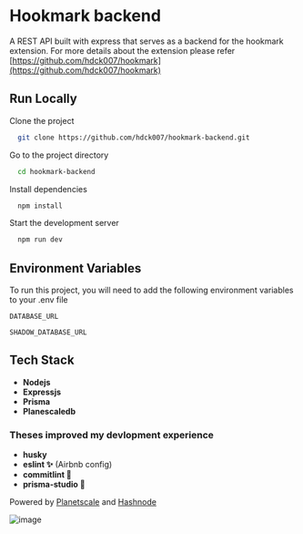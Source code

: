 
# Hookmark backend

A REST API built with express that serves as a backend for the hookmark extension.
For more details about the extension please refer [https://github.com/hdck007/hookmark](https://github.com/hdck007/hookmark)


## Run Locally

Clone the project

```bash
  git clone https://github.com/hdck007/hookmark-backend.git
```

Go to the project directory

```bash
  cd hookmark-backend
```

Install dependencies

```bash
  npm install
```

Start the development server

```bash
  npm run dev
```


## Environment Variables

To run this project, you will need to add the following environment variables to your .env file

`DATABASE_URL`

`SHADOW_DATABASE_URL`


## Tech Stack

- **Nodejs**
- **Expressjs**
- **Prisma**
- **Planescaledb**

### Theses improved my devlopment experience
- **husky**
- **eslint ✨** (Airbnb config)
- **commitlint 💯**
- **prisma-studio 💖**

Powered by [Planetscale](https://planetscale.com/) and [Hashnode](https://hashnode.com/)


![image](https://user-images.githubusercontent.com/68905333/182065498-9312d45e-54f7-4347-b8c8-842fd88474c2.png)


